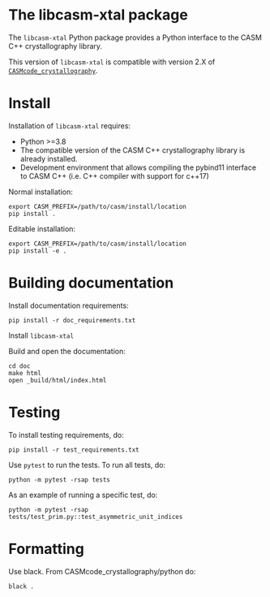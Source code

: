 The libcasm-xtal package
========================

The `libcasm-xtal` Python package provides a Python interface to the CASM C++ crystallography library.

This version of `libcasm-xtal` is compatible with version 2.X of [`CASMcode_crystallography`](https://github.com/prisms-center/CASMcode_crystallography/).


Install
=======

Installation of `libcasm-xtal` requires:
- Python >=3.8
- The compatible version of the CASM C++ crystallography library is already installed.
- Development environment that allows compiling the pybind11 interface to CASM C++ (i.e. C++ compiler with support for c++17)

Normal installation:

    export CASM_PREFIX=/path/to/casm/install/location
    pip install .

Editable installation:

    export CASM_PREFIX=/path/to/casm/install/location
    pip install -e .


Building documentation
======================

Install documentation requirements:

    pip install -r doc_requirements.txt

Install `libcasm-xtal`

Build and open the documentation:

    cd doc
    make html
    open _build/html/index.html


Testing
=======

To install testing requirements, do:

    pip install -r test_requirements.txt

Use `pytest` to run the tests. To run all tests, do:

    python -m pytest -rsap tests

As an example of running a specific test, do:

    python -m pytest -rsap tests/test_prim.py::test_asymmetric_unit_indices


Formatting
==========

Use black. From CASMcode_crystallography/python do:

    black .
